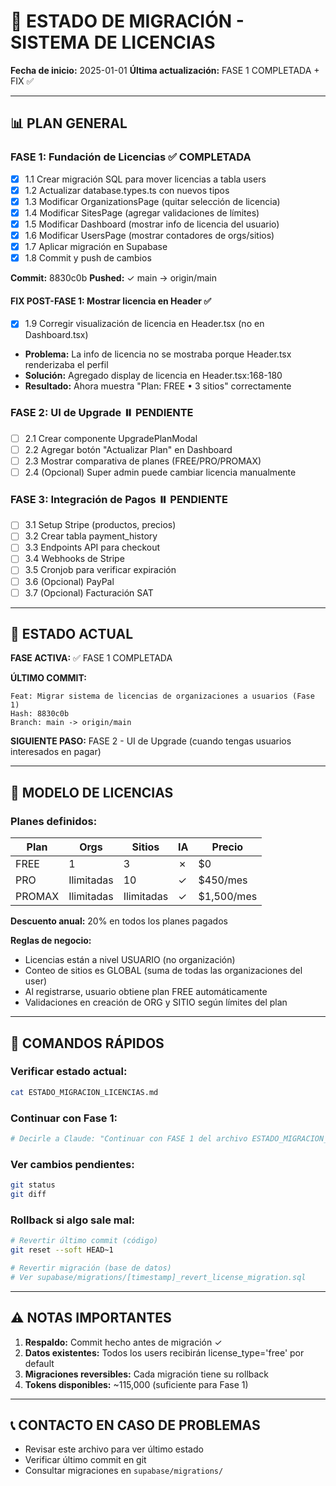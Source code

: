# 🚀 ESTADO DE MIGRACIÓN - SISTEMA DE LICENCIAS

**Fecha de inicio:** 2025-01-01
**Última actualización:** FASE 1 COMPLETADA + FIX ✅

---

## 📊 PLAN GENERAL

### **FASE 1: Fundación de Licencias** ✅ COMPLETADA
- [x] 1.1 Crear migración SQL para mover licencias a tabla users
- [x] 1.2 Actualizar database.types.ts con nuevos tipos
- [x] 1.3 Modificar OrganizationsPage (quitar selección de licencia)
- [x] 1.4 Modificar SitesPage (agregar validaciones de límites)
- [x] 1.5 Modificar Dashboard (mostrar info de licencia del usuario)
- [x] 1.6 Modificar UsersPage (mostrar contadores de orgs/sitios)
- [x] 1.7 Aplicar migración en Supabase
- [x] 1.8 Commit y push de cambios

**Commit:** 8830c0b
**Pushed:** ✓ main -> origin/main

#### **FIX POST-FASE 1:** Mostrar licencia en Header ✅
- [x] 1.9 Corregir visualización de licencia en Header.tsx (no en Dashboard.tsx)
- **Problema:** La info de licencia no se mostraba porque Header.tsx renderizaba el perfil
- **Solución:** Agregado display de licencia en Header.tsx:168-180
- **Resultado:** Ahora muestra "Plan: FREE • 3 sitios" correctamente

### **FASE 2: UI de Upgrade** ⏸️ PENDIENTE
- [ ] 2.1 Crear componente UpgradePlanModal
- [ ] 2.2 Agregar botón "Actualizar Plan" en Dashboard
- [ ] 2.3 Mostrar comparativa de planes (FREE/PRO/PROMAX)
- [ ] 2.4 (Opcional) Super admin puede cambiar licencia manualmente

### **FASE 3: Integración de Pagos** ⏸️ PENDIENTE
- [ ] 3.1 Setup Stripe (productos, precios)
- [ ] 3.2 Crear tabla payment_history
- [ ] 3.3 Endpoints API para checkout
- [ ] 3.4 Webhooks de Stripe
- [ ] 3.5 Cronjob para verificar expiración
- [ ] 3.6 (Opcional) PayPal
- [ ] 3.7 (Opcional) Facturación SAT

---

## 🎯 ESTADO ACTUAL

**FASE ACTIVA:** ✅ FASE 1 COMPLETADA

**ÚLTIMO COMMIT:**
```
Feat: Migrar sistema de licencias de organizaciones a usuarios (Fase 1)
Hash: 8830c0b
Branch: main -> origin/main
```

**SIGUIENTE PASO:**
FASE 2 - UI de Upgrade (cuando tengas usuarios interesados en pagar)

---

## 📝 MODELO DE LICENCIAS

### Planes definidos:

| Plan     | Orgs       | Sitios     | IA  | Precio        |
|----------|------------|------------|-----|---------------|
| FREE     | 1          | 3          | ✗   | $0            |
| PRO      | Ilimitadas | 10         | ✓   | $450/mes      |
| PROMAX   | Ilimitadas | Ilimitadas | ✓   | $1,500/mes    |

**Descuento anual:** 20% en todos los planes pagados

**Reglas de negocio:**
- Licencias están a nivel USUARIO (no organización)
- Conteo de sitios es GLOBAL (suma de todas las organizaciones del user)
- Al registrarse, usuario obtiene plan FREE automáticamente
- Validaciones en creación de ORG y SITIO según límites del plan

---

## 🔄 COMANDOS RÁPIDOS

### Verificar estado actual:
```bash
cat ESTADO_MIGRACION_LICENCIAS.md
```

### Continuar con Fase 1:
```bash
# Decirle a Claude: "Continuar con FASE 1 del archivo ESTADO_MIGRACION_LICENCIAS.md"
```

### Ver cambios pendientes:
```bash
git status
git diff
```

### Rollback si algo sale mal:
```bash
# Revertir último commit (código)
git reset --soft HEAD~1

# Revertir migración (base de datos)
# Ver supabase/migrations/[timestamp]_revert_license_migration.sql
```

---

## ⚠️ NOTAS IMPORTANTES

1. **Respaldo:** Commit hecho antes de migración ✓
2. **Datos existentes:** Todos los users recibirán license_type='free' por default
3. **Migraciones reversibles:** Cada migración tiene su rollback
4. **Tokens disponibles:** ~115,000 (suficiente para Fase 1)

---

## 📞 CONTACTO EN CASO DE PROBLEMAS

- Revisar este archivo para ver último estado
- Verificar último commit en git
- Consultar migraciones en `supabase/migrations/`
